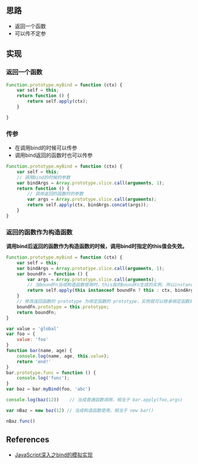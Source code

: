 ## 思路
- 返回一个函数
- 可以传不定参

## 实现

### 返回一个函数
```js
Function.prototype.myBind = function (ctx) {
    var self = this;
    return function () {
        return self.apply(ctx);
    }

}
```

### 传参
- 在调用bind的时候可以传参
- 调用bind返回的函数时也可以传参
```js
Function.prototype.myBind = function (ctx) {
    var self = this;
    // 调用bind的时候的参数
    var bindArgs = Array.prototype.slice.call(arguments, 1);
    return function () {
        // 调用返回的函数时的参数
        var args = Array.prototype.slice.call(arguments);
        return self.apply(ctx, bindArgs.concat(args));
    }
}
```

### 返回的函数作为构造函数
**调用bind后返回的函数作为构造函数的时候，调用bind时指定的this值会失效。**
```js
Function.prototype.myBind = function (ctx) {
    var self = this;
    var bindArgs = Array.prototype.slice.call(arguments, 1);
    var boundFn = function () {
        var args = Array.prototype.slice.call(arguments);
        // 当boundFn当成构造函数使用时，this指向boundFn生成的实例，所以instanceof完为true，所以apply传入新生成的实例即可
        return self.apply(this instanceof boundFn ? this : ctx, bindArgs.concat(args));
    }
    // 修改返回函数的 prototype 为绑定函数的 prototype，实例就可以继承绑定函数的原型中的值
    boundFn.prototype = this.prototype;
    return boundFn;
}

var value = 'global'
var foo = {
    value: 'foo'
}
function bar(name, age) {
    console.log(name, age, this.value);
    return 'end!'
}
bar.prototype.func = function () {
    console.log('func');
}
var baz = bar.myBind(foo, 'abc')

console.log(baz(12))    // 当成普通函数调用，相当于 bar.apply(foo,args)

var nBaz = new baz(12) // 当成构造函数使用，相当于 new bar()

nBaz.func()

```

## References
- [JavaScript深入之bind的模拟实现](https://github.com/mqyqingfeng/Blog/issues/12)